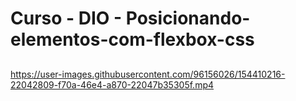 # Curso - DIO - Posicionando-elementos-com-flexbox-css
##

https://user-images.githubusercontent.com/96156026/154410216-22042809-f70a-46e4-a870-22047b35305f.mp4

